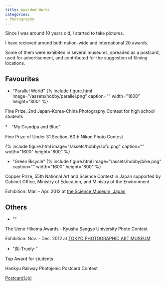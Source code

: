 ```yaml
---
title: Awarded Works
categories:
- Photography
---
```


Since I was around 10 years old, I started to take pictures.

I have recieved around both nation-wide and international 20 awards. 

<!-- more -->

Some of them were exhibited in several museums, spreaded as a postcard, used for advertisement, and contributed for the suggestion of filming locations.

## Favourites
* "Parallel World"
{% include figure.html image="/assets/hobby/parallel.png" caption="" width="1600" height="800" %}

Fine Prize, 2nd Japan-Korea-China Photography Contest for high school students


*　"My Grandpa and Blue"

Fine Prize of Under 31 Section, 60th Nikon Photo Contest

{% include figure.html image="/assets/hobby/sofu.png" caption="" width="1600" height="800" %}


* "Green Bicycle"
{% include figure.html image="/assets/hobby/bike.png" caption="" width="1600" height="800" %}

Copper Prize, 55th National Art and Science Contest in Japan supported by Cabinet Office, Ministry of Education, and Ministry of the Environment

Exhibition: Mar. - Apr. 2012 at [the Science Museum, Japan](https://www.jsf.or.jp/en/)





## Others
* ""

The Ueno Hikoma Awards - Kyushu Sangyo University Photo Contest

Exhibition: Nov. - Dec. 2012 at [TOKYO PHOTOGRAPHIC ART MUSEUM](https://topmuseum.jp/e/contents/index.html)

* "真-Truely-"

Top Award for students

Hankyu Railway Photojenic Postcard Contest

[Postcard(Jp)](https://www.hankyu.co.jp/eehagaki/eehagaki2012/images/pdf/ukyo09.pdf)



